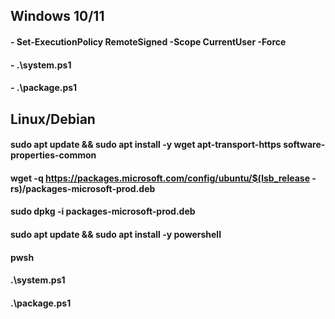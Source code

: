## Windows 10/11

#### - Set-ExecutionPolicy RemoteSigned -Scope CurrentUser -Force
#### - .\system.ps1
#### - .\package.ps1


## Linux/Debian

#### sudo apt update && sudo apt install -y wget apt-transport-https software-properties-common

#### wget -q https://packages.microsoft.com/config/ubuntu/$(lsb_release -rs)/packages-microsoft-prod.deb
#### sudo dpkg -i packages-microsoft-prod.deb

#### sudo apt update && sudo apt install -y powershell
#### pwsh
#### .\system.ps1
#### .\package.ps1
